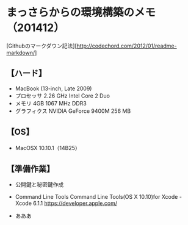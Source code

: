 
まっさらからの環境構築のメモ（201412）  
=====================================
[Githubのマークダウン記法][http://codechord.com/2012/01/readme-markdown/]

【ハード】
----------
*	MacBook (13-inch, Late 2009)
*	プロセッサ 2.26 GHz Intel Core 2 Duo
*	メモリ 4GB 1067 MHz DDR3
*	グラフィクス NVIDIA GeForce 9400M 256 MB

【OS】
----------
*	MacOSX 10.10.1（14B25）

【準備作業】
----------
*	公開鍵と秘密鍵作成
  
*	Command Line Tools
  Command Line Tools(OS X 10.10)for Xcode - Xcode 6.1.1
  https://developer.apple.com/
*	あああ

